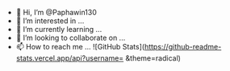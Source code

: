 - 👋 Hi, I’m @Paphawin130
- 👀 I’m interested in ...
- 🌱 I’m currently learning ...
- 💞️ I’m looking to collaborate on ...
- 📫 How to reach me ...
![GitHub Stats](https://github-readme-stats.vercel.app/api?username= &theme=radical)
<!---
Paphawin130/Paphawin130 is a ✨ special ✨ repository because its `README.md` (this file) appears on your GitHub profile.
You can click the Preview link to take a look at your changes.
--->
